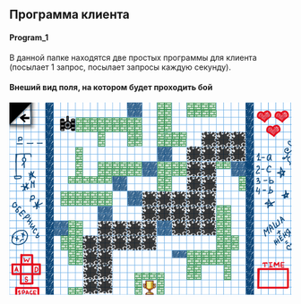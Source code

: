 ## Программа клиента

#### Program_1
В данной папке находятся две простых программы для клиента (посылает 1 запрос, посылает запросы каждую секунду).


#### Внеший вид поля, на котором будет проходить бой
![Pole1](img/Pole1.png)

